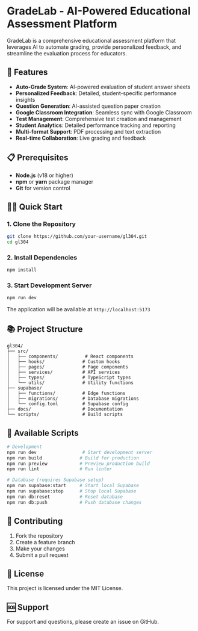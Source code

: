 # GradeLab - AI-Powered Educational Assessment Platform

GradeLab is a comprehensive educational assessment platform that leverages AI to automate grading, provide personalized feedback, and streamline the evaluation process for educators.

## 🚀 Features

- **Auto-Grade System**: AI-powered evaluation of student answer sheets
- **Personalized Feedback**: Detailed, student-specific performance insights
- **Question Generation**: AI-assisted question paper creation
- **Google Classroom Integration**: Seamless sync with Google Classroom
- **Test Management**: Comprehensive test creation and management
- **Student Analytics**: Detailed performance tracking and reporting
- **Multi-format Support**: PDF processing and text extraction
- **Real-time Collaboration**: Live grading and feedback

## 📋 Prerequisites

- **Node.js** (v18 or higher)
- **npm** or **yarn** package manager
- **Git** for version control

## 🏃‍♂️ Quick Start

### 1. Clone the Repository

```bash
git clone https://github.com/your-username/gl304.git
cd gl304
```

### 2. Install Dependencies

```bash
npm install
```

### 3. Start Development Server

```bash
npm run dev
```

The application will be available at `http://localhost:5173`

## 📚 Project Structure

```
gl304/
├── src/
│   ├── components/          # React components
│   ├── hooks/              # Custom hooks
│   ├── pages/              # Page components
│   ├── services/           # API services
│   ├── types/              # TypeScript types
│   └── utils/              # Utility functions
├── supabase/
│   ├── functions/          # Edge functions
│   ├── migrations/         # Database migrations
│   └── config.toml         # Supabase config
├── docs/                   # Documentation
└── scripts/                # Build scripts
```

## 🧪 Available Scripts

```bash
# Development
npm run dev                 # Start development server
npm run build              # Build for production
npm run preview            # Preview production build
npm run lint               # Run linter

# Database (requires Supabase setup)
npm run supabase:start     # Start local Supabase
npm run supabase:stop      # Stop local Supabase
npm run db:reset           # Reset database
npm run db:push            # Push database changes
```

## 🤝 Contributing

1. Fork the repository
2. Create a feature branch
3. Make your changes
4. Submit a pull request

## 📄 License

This project is licensed under the MIT License.

## 🆘 Support

For support and questions, please create an issue on GitHub.